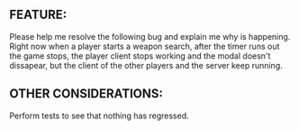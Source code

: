 ## FEATURE:

Please help me resolve the following bug and explain me why is happening.
Right now when a player starts a weapon search, after the timer runs out the game stops, the player client stops working and the modal doesn't dissapear, but the client of the other players and the server keep running.

## OTHER CONSIDERATIONS:

Perform tests to see that nothing has regressed.
